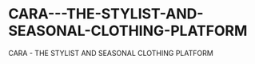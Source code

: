 # CARA---THE-STYLIST-AND-SEASONAL-CLOTHING-PLATFORM
CARA - THE STYLIST AND SEASONAL CLOTHING PLATFORM
